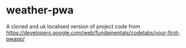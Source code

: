 # weather-pwa

A cloned and uk localised version of project code from https://developers.google.com/web/fundamentals/codelabs/your-first-pwapp/

